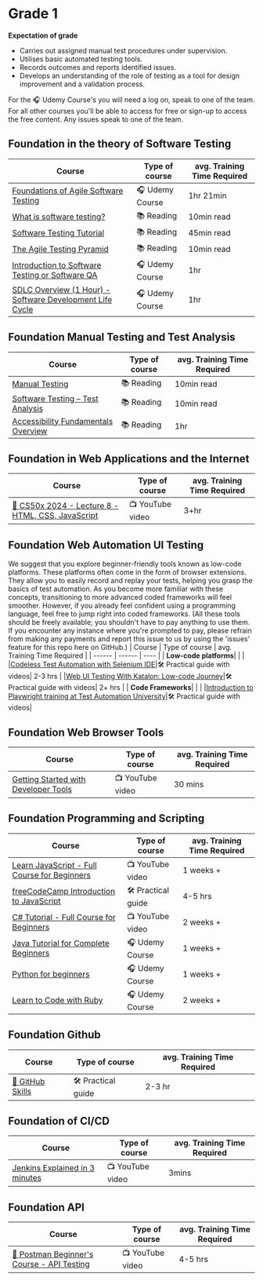 # Grade 1

**Expectation of grade**

- Carries out assigned manual test procedures under supervision.
- Utilises basic automated testing tools.
- Records outcomes and reports identified issues.
- Develops an understanding of the role of testing as a tool for design improvement and a validation process.

For the 🎧 Udemy Course's you will need a log on, speak to one of the team. For all other courses you'll be able to access for free or sign-up to access the free content. Any issues speak to one of the team.
 
## Foundation in the theory of Software Testing

| Course | Type of course | avg. Training Time Required |
| ------ | ------ | ---- |
|[Foundations of Agile Software Testing](https://www.udemy.com/course/foundations-of-agile-software-testing-j/)| 🎧 Udemy Course | 1hr 21min | 
|[What is software testing?](https://www.ibm.com/topics/software-testing)| 📚 Reading | 10min read | 
|[Software Testing Tutorial](https://www.javatpoint.com/software-testing-tutorial)|📚 Reading| 45min read| 
|[The Agile Testing Pyramid](https://www.agilecoachjournal.com/2014-01-28/the-agile-testing-pyramid#:~:text=The%20Agile%20Testing%20Pyramid%20is,and%20testing%20for%20iterative%20development.&text=The%20great%20majority%20of%20testing,middle%20tier%20to%20test%20services.)|📚 Reading| 10min read | 
|[Introduction to Software Testing or Software QA](https://www.udemy.com/course/introduction-to-software-testing-or-software-qa/) |🎧 Udemy Course| 1hr | 
|[SDLC Overview (1 Hour) - Software Development Life Cycle](https://www.udemy.com/course/sdlc-phases/) | 🎧 Udemy Course | 1hr| 

## Foundation Manual Testing and Test Analysis
| Course | Type of course | avg. Training Time Required |
| ------ | ------ | ---- |
|[Manual Testing](https://www.javatpoint.com/manual-testing)|📚 Reading|10min read  | 
|[Software Testing – Test Analysis](https://www.geeksforgeeks.org/software-testing-test-analysis/) |📚 Reading| 10min read | 
|[Accessibility Fundamentals Overview](https://www.w3.org/WAI/fundamentals/)|📚 Reading| 1hr| 

## Foundation in Web Applications and the Internet
| Course | Type of course | avg. Training Time Required |
| ------ | ------ | ---- |
|[💎 CS50x 2024 - Lecture 8 - HTML, CSS, JavaScript](https://youtu.be/ciz2UaifaNM?si=TjShIsAO-o3rBWZY)|📺 YouTube video| 3+hr|

## Foundation Web Automation UI Testing
We suggest that you explore beginner-friendly tools known as low-code platforms. These platforms often come in the form of browser extensions. They allow you to easily record and replay your tests, helping you grasp the basics of test automation. As you become more familiar with these concepts, transitioning to more advanced coded frameworks will feel smoother. However, if you already feel confident using a programming language, feel free to jump right into coded frameworks. (All these tools should be freely available; you shouldn't have to pay anything to use them. If you encounter any instance where you're prompted to pay, please refrain from making any payments and report this issue to us by using the 'issues' feature for this repo here on GitHub.)
| Course | Type of course | avg. Training Time Required |
| ------ | ------ | ---- |
| **Low-code platforms**| | |
|[Codeless Test Automation with Selenium IDE](https://testautomationu.applitools.com/codeless-test-automation-with-selenium-ide/)|🛠️ Practical  guide with videos| 2-3 hrs |
|[Web UI Testing With Katalon: Low-code Journey](https://academy.katalon.com/learning-path/low-code-web-testing/)|🛠️ Practical guide with videos| 2+ hrs |
| **Code Frameworks**| | |
|[Introduction to Playwright training at Test Automation University](https://testautomationu.applitools.com/playwright-intro/)|🛠️ Practical  guide with videos| 

## Foundation Web Browser Tools
| Course | Type of course | avg. Training Time Required |
| ------ | ------ | ---- |
|[Getting Started with Developer Tools](https://youtu.be/NUKxyR0G1MU?si=2aRzZgGsFOSPTRrU)|  📺 YouTube video| 30 mins |

## Foundation Programming and Scripting
| Course | Type of course | avg. Training Time Required |
| ------ | ------ | ---- |
|[Learn JavaScript - Full Course for Beginners](https://youtu.be/PkZNo7MFNFg?si=SmulnMptXXtkGl0c)|📺 YouTube video| 1 weeks + | 
|[freeCodeCamp Introduction to JavaScript](https://www.freecodecamp.org/learn/javascript-algorithms-and-data-structures/basic-javascript/)|🛠️ Practical guide|4-5 hrs | 
|[C# Tutorial - Full Course for Beginners](https://youtu.be/GhQdlIFylQ8?si=2ax24zCJmZtMtJCM)|📺 YouTube video| 2 weeks +| 
|[Java Tutorial for Complete Beginners](https://www.udemy.com/course/java-tutorial/)| 🎧 Udemy Course|1 weeks + | 
|[Python for beginners](https://www.udemy.com/course/python-core-and-advanced/)|🎧 Udemy Course| 1 weeks +| 
|[Learn to Code with Ruby](https://www.udemy.com/course/learn-to-code-with-ruby-lang/)|🎧 Udemy Course| 2 weeks +| 

## Foundation Github
| Course | Type of course | avg. Training Time Required |
| ------ | ------ | ---- |
|[💎 GitHub Skills](https://skills.github.com/)|🛠️ Practical guide | 2-3 hr| 

## Foundation of CI/CD
| Course | Type of course | avg. Training Time Required |
| ------ | ------ | ---- |
|[Jenkins Explained in 3 minutes](https://youtu.be/hlpNgRcZyN0?si=F6Us9YUgBs8xXN2b)| 📺 YouTube video| 3mins |

## Foundation API
| Course | Type of course | avg. Training Time Required |
| ------ | ------ | ---- |
|[💎 Postman Beginner's Course - API Testing](https://youtu.be/VywxIQ2ZXw4?si=PXCzKTnnZPrQqumJ)| 📺 YouTube video| 4-5 hrs |



